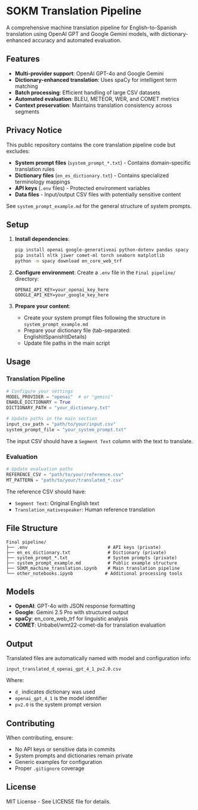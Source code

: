 # SOKM Translation Pipeline

A comprehensive machine translation pipeline for English-to-Spanish translation using OpenAI GPT and Google Gemini models, with dictionary-enhanced accuracy and automated evaluation.

## Features

- **Multi-provider support**: OpenAI GPT-4o and Google Gemini
- **Dictionary-enhanced translation**: Uses spaCy for intelligent term matching
- **Batch processing**: Efficient handling of large CSV datasets
- **Automated evaluation**: BLEU, METEOR, WER, and COMET metrics
- **Context preservation**: Maintains translation consistency across segments

## Privacy Notice

This public repository contains the core translation pipeline code but excludes:

- **System prompt files** (`system_prompt_*.txt`) - Contains domain-specific translation rules
- **Dictionary files** (`en_es_dictionary.txt`) - Contains specialized terminology mappings
- **API keys** (`.env` files) - Protected environment variables
- **Data files** - Input/output CSV files with potentially sensitive content

See `system_prompt_example.md` for the general structure of system prompts.

## Setup

1. **Install dependencies**:

   ```bash
   pip install openai google-generativeai python-dotenv pandas spacy
   pip install nltk jiwer comet-ml torch seaborn matplotlib
   python -m spacy download en_core_web_trf
   ```

2. **Configure environment**:
   Create a `.env` file in the `Final pipeline/` directory:

   ```
   OPENAI_API_KEY=your_openai_key_here
   GOOGLE_API_KEY=your_google_key_here
   ```

3. **Prepare your content**:
   - Create your system prompt files following the structure in `system_prompt_example.md`
   - Prepare your dictionary file (tab-separated: English\tSpanish\tDetails)
   - Update file paths in the main script

## Usage

### Translation Pipeline

```python
# Configure your settings
MODEL_PROVIDER = "openai"  # or "gemini"
ENABLE_DICTIONARY = True
DICTIONARY_PATH = "your_dictionary.txt"

# Update paths in the main section
input_csv_path = "path/to/your/input.csv"
system_prompt_file = "your_system_prompt.txt"
```

The input CSV should have a `Segment Text` column with the text to translate.

### Evaluation

```python
# Update evaluation paths
REFERENCE_CSV = "path/to/your/reference.csv"
MT_PATTERN = "path/to/your/translated_*.csv"
```

The reference CSV should have:

- `Segment Text`: Original English text
- `Translation_nativespeaker`: Human reference translation

## File Structure

```
Final pipeline/
├── .env                              # API keys (private)
├── en_es_dictionary.txt              # Dictionary (private)
├── system_prompt_*.txt               # System prompts (private)
├── system_prompt_example.md          # Public example structure
├── SOKM_machine_translation.ipynb    # Main translation pipeline
└── other_notebooks.ipynb            # Additional processing tools
```

## Models

- **OpenAI**: GPT-4o with JSON response formatting
- **Google**: Gemini 2.5 Pro with structured output
- **spaCy**: en_core_web_trf for linguistic analysis
- **COMET**: Unbabel/wmt22-comet-da for translation evaluation

## Output

Translated files are automatically named with model and configuration info:

```
input_translated_d_openai_gpt_4_1_pv2.0.csv
```

Where:

- `d_` indicates dictionary was used
- `openai_gpt_4_1` is the model identifier
- `pv2.0` is the system prompt version

## Contributing

When contributing, ensure:

- No API keys or sensitive data in commits
- System prompts and dictionaries remain private
- Generic examples for configuration
- Proper `.gitignore` coverage

## License

MIT License - See LICENSE file for details.
